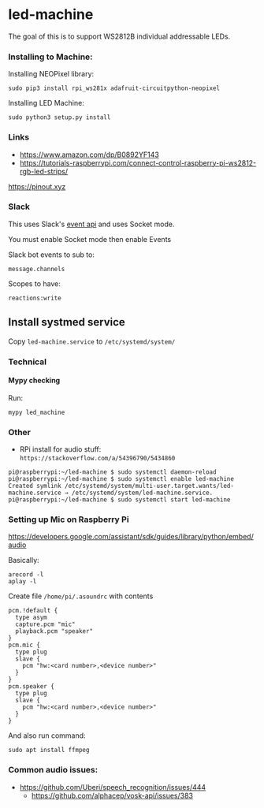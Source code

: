 # led-machine
The goal of this is to support WS2812B individual addressable LEDs.


### Installing to Machine:
Installing NEOPixel library:
```shell
sudo pip3 install rpi_ws281x adafruit-circuitpython-neopixel
```
Installing LED Machine:
```shell
sudo python3 setup.py install
```

### Links
* https://www.amazon.com/dp/B0892YF143
* https://tutorials-raspberrypi.com/connect-control-raspberry-pi-ws2812-rgb-led-strips/


https://pinout.xyz

### Slack
This uses Slack's [event api](https://api.slack.com/apis/connections/events-api#subscriptions) and uses Socket mode.

You must enable Socket mode then enable Events

Slack bot events to sub to:
```
message.channels
```

Scopes to have:
```
reactions:write
```

## Install systmed service
Copy `led-machine.service` to `/etc/systemd/system/`



### Technical

#### Mypy checking

Run:
```shell
mypy led_machine
```


### Other
* RPi install for audio stuff: `https://stackoverflow.com/a/54396790/5434860`

```shell
pi@raspberrypi:~/led-machine $ sudo systemctl daemon-reload
pi@raspberrypi:~/led-machine $ sudo systemctl enable led-machine
Created symlink /etc/systemd/system/multi-user.target.wants/led-machine.service → /etc/systemd/system/led-machine.service.
pi@raspberrypi:~/led-machine $ sudo systemctl start led-machine
```

### Setting up Mic on Raspberry Pi
https://developers.google.com/assistant/sdk/guides/library/python/embed/audio

Basically:
```shell
arecord -l
aplay -l
```
Create file `/home/pi/.asoundrc` with contents

```
pcm.!default {
  type asym
  capture.pcm "mic"
  playback.pcm "speaker"
}
pcm.mic {
  type plug
  slave {
    pcm "hw:<card number>,<device number>"
  }
}
pcm.speaker {
  type plug
  slave {
    pcm "hw:<card number>,<device number>"
  }
}
```

And also run command:
```shell
sudo apt install ffmpeg
```

### Common audio issues:
* https://github.com/Uberi/speech_recognition/issues/444
  * https://github.com/alphacep/vosk-api/issues/383
